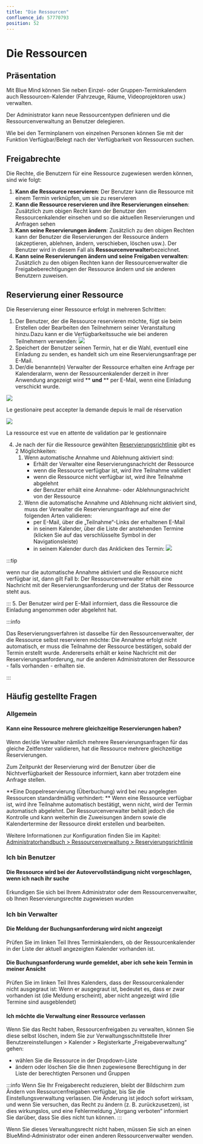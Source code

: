 ```yaml
---
title: "Die Ressourcen"
confluence_id: 57770793
position: 52
---
```

# Die Ressourcen


## Präsentation

Mit Blue Mind können Sie neben Einzel- oder Gruppen-Terminkalendern auch Ressourcen-Kalender (Fahrzeuge, Räume, Videoprojektoren usw.) verwalten.

Der Administrator kann neue Ressourcentypen definieren und die Ressourcenverwaltung an Benutzer delegieren.

Wie bei den Terminplanern von einzelnen Personen können Sie mit der Funktion Verfügbar/Belegt nach der Verfügbarkeit von Ressourcen suchen.


## Freigabrechte

Die Rechte, die Benutzern für eine Ressource zugewiesen werden können, sind wie folgt:

1. **Kann die Ressource reservieren**: Der Benutzer kann die Ressource mit einem Termin verknüpfen, um sie zu reservieren
2. **Kann die Ressource reservieren und ihre Reservierungen einsehen**: Zusätzlich zum obigen Recht kann der Benutzer den Ressourcenkalender einsehen und so die aktuellen Reservierungen und Anfragen sehen
3. **Kann seine Reservierungen ändern**: Zusätzlich zu den obigen Rechten kann der Benutzer die Reservierungen der Ressource ändern (akzeptieren, ablehnen, ändern, verschieben, löschen usw.). Der Benutzer wird in diesem Fall als **Ressourcenverwalter**bezeichnet.
4. **Kann seine Reservierungen ändern und seine Freigaben verwalten**: Zusätzlich zu den obigen Rechten kann der Ressourcenverwalter die Freigabeberechtigungen der Ressource ändern und sie anderen Benutzern zuweisen.


## Reservierung einer Ressource

Die Reservierung einer Ressource erfolgt in mehreren Schritten:

1. Der Benutzer, der die Ressource reservieren möchte, fügt sie beim Erstellen oder Bearbeiten den Teilnehmern seiner Veranstaltung hinzu.Dazu kann er die Verfügbarkeitssuche wie bei anderen Teilnehmern verwenden: ![](../../attachments/57770793/57770801.png)
2. Speichert der Benutzer seinen Termin, hat er die Wahl, eventuell eine Einladung zu senden, es handelt sich um eine Reservierungsanfrage per E-Mail.
3. Der/die benannte(n) Verwalter der Ressource erhalten eine Anfrage per Kalenderalarm, wenn der Ressourcenkalender derzeit in ihrer Anwendung angezeigt wird ** **und** ** per E-Mail, wenn eine Einladung verschickt wurde.


![](../../attachments/57770793/57770799.png)

Le gestionaire peut accepter la demande depuis le mail de réservation


![](../../attachments/57770793/57770797.png)

La ressource est vue en attente de validation par le gestionnaire


4. Je nach der für die Ressource gewählten [Reservierungsrichtlinie](/Guide_de_l_administrateur/Gestion_des_entites/Ressources/#Administrationdesressources-surbooking) gibt es 2 Möglichkeiten:
    1. Wenn automatische Annahme und Ablehnung aktiviert sind:
        - Erhält der Verwalter eine Reservierungsnachricht der Ressource
        - wenn die Ressource verfügbar ist, wird ihre Teilnahme validiert
        - wenn die Ressource nicht verfügbar ist, wird ihre Teilnahme abgelehnt
        - der Benutzer erhält eine Annahme- oder Ablehnungsnachricht von der Ressource
    2. Wenn die automatische Annahme und Ablehnung nicht aktiviert sind, muss der Verwalter die Reservierungsanfrage auf eine der folgenden Arten validieren:
        - per E-Mail, über die „Teilnahme“-Links der erhaltenen E-Mail
        - in seinem Kalender, über die Liste der anstehenden Termine (klicken Sie auf das verschlüsselte Symbol in der Navigationsleiste)
        - in seinem Kalender durch das Anklicken des Termin: ![](../../attachments/57770793/57770795.png)


:::tip

wenn nur die automatische Annahme aktiviert und die Ressource nicht verfügbar ist, dann gilt Fall b: Der Ressourcenverwalter erhält eine Nachricht mit der Reservierungsanforderung und der Status der Ressource steht aus.

:::
5. Der Benutzer wird per E-Mail informiert, dass die Ressource die Einladung angenommen oder abgelehnt hat.


:::info

Das Reservierungsverfahren ist dasselbe für den Ressourcenverwalter, der die Ressource selbst reservieren möchte: Die Annahme erfolgt nicht automatisch, er muss die Teilnahme der Ressource bestätigen, sobald der Termin erstellt wurde.
Andererseits erhält er keine Nachricht mit der Reservierungsanforderung, nur die anderen Administratoren der Ressource - falls vorhanden - erhalten sie.

:::

## Häufig gestellte Fragen

### Allgemein

#### Kann eine Ressource mehrere gleichzeitige Reservierungen haben?

Wenn der/die Verwalter nämlich mehrere Reservierungsanfragen für das gleiche Zeitfenster validieren, hat die Ressource mehrere gleichzeitige Reservierungen.

Zum Zeitpunkt der Reservierung wird der Benutzer über die Nichtverfügbarkeit der Ressource informiert, kann aber trotzdem eine Anfrage stellen.

**Eine Doppelreservierung (Überbuchung) wird bei neu angelegten Ressourcen standardmäßig verhindert: ** Wenn eine Ressource verfügbar ist, wird ihre Teilnahme automatisch bestätigt, wenn nicht, wird der Termin automatisch abgelehnt. Der Ressourcenverwalter behält jedoch die Kontrolle und kann weiterhin die Zuweisungen ändern sowie die Kalendertermine der Ressource direkt erstellen und bearbeiten.

Weitere Informationen zur Konfiguration finden Sie im Kapitel: [Administratorhandbuch > Ressourcenverwaltung > Reservierungsrichtlinie](/Guide_de_l_administrateur/Gestion_des_entites/Ressources/#Administrationdesressources-surbooking)

### Ich bin Benutzer

#### Die Ressource wird bei der Autovervollständigung nicht vorgeschlagen, wenn ich nach ihr suche

Erkundigen Sie sich bei Ihrem Administrator oder dem Ressourcenverwalter, ob Ihnen Reservierungsrechte zugewiesen wurden

### Ich bin Verwalter

#### Die Meldung der Buchungsanforderung wird nicht angezeigt

Prüfen Sie im linken Teil Ihres Terminkalenders, ob der Ressourcenkalender in der Liste der aktuell angezeigten Kalender vorhanden ist.

#### Die Buchungsanforderung wurde gemeldet, aber ich sehe kein Termin in meiner Ansicht

Prüfen Sie im linken Teil Ihres Kalenders, dass der Ressourcenkalender nicht ausgegraut ist: Wenn er ausgegraut ist, bedeutet es, dass er zwar vorhanden ist (die Meldung erscheint), aber nicht angezeigt wird (die Termine sind ausgeblendet)

#### Ich möchte die Verwaltung einer Ressource verlassen

Wenn Sie das Recht haben, Ressourcenfreigaben zu verwalten, können Sie diese selbst löschen, indem Sie zur Verwaltungsschnittstelle Ihrer Benutzereinstellungen > Kalender > Registerkarte „Freigabeverwaltung“ gehen:

- wählen Sie die Ressource in der Dropdown-Liste
- ändern oder löschen Sie die Ihnen zugewiesene Berechtigung in der Liste der berechtigten Personen und Gruppen


:::info
Wenn Sie Ihr Freigaberecht reduzieren, bleibt der Bildschirm zum Ändern von Ressourcenfreigaben verfügbar, bis Sie die Einstellungsverwaltung verlassen. Die Änderung ist jedoch sofort wirksam, und wenn Sie versuchen, das Recht zu ändern (z. B. zurückzusetzen), ist dies wirkungslos, und eine Fehlermeldung „Vorgang verboten“ informiert Sie darüber, dass Sie dies nicht tun können.
:::

Wenn Sie dieses Verwaltungsrecht nicht haben, müssen Sie sich an einen BlueMind-Administrator oder einen anderen Ressourcenverwalter wenden.


